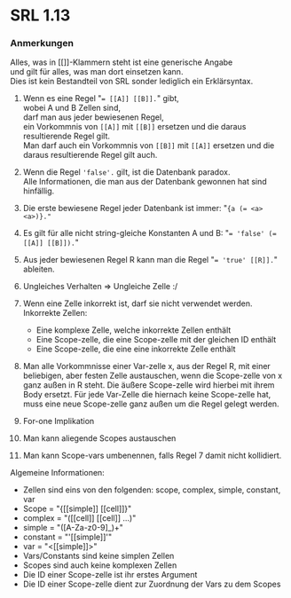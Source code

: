 # SRL 1.13

### Anmerkungen
Alles, was in [[]]-Klammern steht ist eine generische Angabe<br />
und gilt f&uuml;r alles, was man dort einsetzen kann.<br />
Dies ist kein Bestandteil von SRL sonder lediglich ein Erkl&auml;rsyntax.

1. Wenn es eine Regel "`= [[A]] [[B]].`" gibt,<br />
   wobei A und B Zellen sind,<br />
   darf man aus jeder bewiesenen Regel,<br />
   ein Vorkommnis von `[[A]]` mit `[[B]]` ersetzen und die daraus resultierende Regel gilt.<br />
   Man darf auch ein Vorkommnis von `[[B]]` mit `[[A]]` ersetzen und die daraus resultierende Regel gilt auch.

2. Wenn die Regel `'false'.` gilt, ist die Datenbank paradox.<br />
   Alle Informationen, die man aus der Datenbank gewonnen hat sind hinf&auml;llig.

3. Die erste bewiesene Regel jeder Datenbank ist immer: "`{a (= <a> <a>)}."`

4. Es gilt f&uuml;r alle nicht string-gleiche Konstanten A und B: "`= 'false' (= [[A]] [[B]]).`"

5. Aus jeder bewiesenen Regel R kann man die Regel "`= 'true' [[R]].`" ableiten.

6. Ungleiches Verhalten => Ungleiche Zelle :/

7. Wenn eine Zelle inkorrekt ist, darf sie nicht verwendet werden.<br />
   Inkorrekte Zellen:
   - Eine komplexe Zelle, welche inkorrekte Zellen enth&auml;lt
   - Eine Scope-zelle, die eine Scope-zelle mit der gleichen ID enth&auml;lt
   - Eine Scope-zelle, die eine eine inkorrekte Zelle enth&auml;lt

8. Man alle Vorkommnisse einer Var-zelle x,
   aus der Regel R, mit einer beliebigen,
   aber festen Zelle austauschen,
   wenn die Scope-zelle von x ganz außen in R steht.
   Die äußere Scope-zelle wird hierbei mit ihrem Body ersetzt.
   Für jede Var-Zelle die hiernach keine Scope-zelle hat,
   muss eine neue Scope-zelle ganz außen um die Regel gelegt werden.

9. For-one Implikation
10. Man kann aliegende Scopes austauschen
11. Man kann Scope-vars umbenennen, falls Regel 7 damit nicht kollidiert.

Algemeine Informationen:<br />
- Zellen sind eins von den folgenden: scope, complex, simple, constant, var<br />
- Scope = "{[[simple]] [[cell]]}"<br />
- complex = "([[cell]] [[cell]] ...)"<br />
- simple = "([A-Za-z0-9]_)+"<br />
- constant = "'[[simple]]'"<br />
- var = "<[[simple]]>"<br />
- Vars/Constants sind keine simplen Zellen<br />
- Scopes sind auch keine komplexen Zellen<br />
- Die ID einer Scope-zelle ist ihr erstes Argument<br />
- Die ID einer Scope-zelle dient zur Zuordnung der Vars zu dem Scopes<br />
